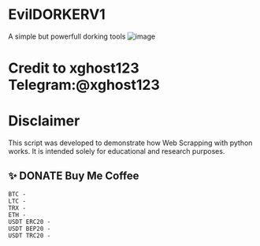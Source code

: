 # EvilDORKERV1
A simple but powerfull dorking tools
![image](https://github.com/user-attachments/assets/7f195d1e-83df-4ee9-8605-8f76aa248893)

# Credit to xghost123 Telegram:@xghost123

# Disclaimer

This script was developed to demonstrate how Web Scrapping with python works.
It is intended solely for educational and research purposes.

## ✨ DONATE Buy Me Coffee

    BTC - 
    LTC - 
    TRX - 
    ETH - 
    USDT ERC20 - 
    USDT BEP20 - 
    USDT TRC20 - 

